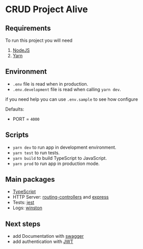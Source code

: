 # CRUD Project Alive

## Requirements

To run this project you will need

1. [NodeJS](https://nodejs.org/en/download/)
2. [Yarn](https://classic.yarnpkg.com/lang/en/docs/install)

## Environment

- `.env` file is read when in production.
- `.env.development` file is read when calling `yarn dev`.

if you need help you can use `.env.sample` to see how configure

Defaults:

 - PORT = `4000`

## Scripts
- `yarn dev` to run app in development environment.
- `yarn test` to run tests.
- `yarn build` to build TypeScript to JavaScript.
- `yarn prod` to run app in production mode.

## Main packages

- [TypeScript](https://github.com/microsoft/TypeScript)
- HTTP Server: [routing-controllers](https://github.com/typestack/routing-controllers) and [express](https://github.com/expressjs/express)
- Tests: [jest](https://github.com/facebook/jest)
- Logs: [winston](https://github.com/winstonjs/winston)


## Next steps

- add Documentation with [swagger](https://swagger.io/)
- add authentication with [JWT](https://jwt.io/)